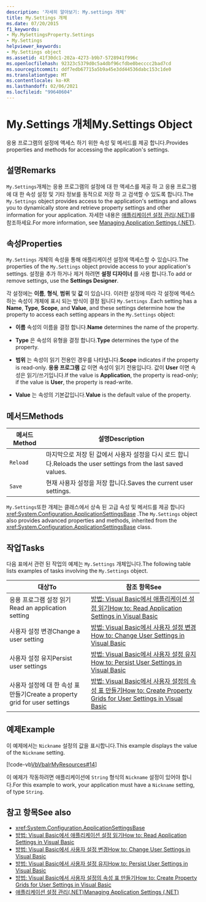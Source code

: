 ```yaml
---
description: '자세히 알아보기: My.settings 개체'
title: My.Settings 개체
ms.date: 07/20/2015
f1_keywords:
- My.MySettingsProperty.Settings
- My.Settings
helpviewer_keywords:
- My.Settings object
ms.assetid: 41f30dc1-202a-4273-b9b7-5728941f996c
ms.openlocfilehash: 92323c5379d0c5a4dbf96cfdbe0becccc2bad7cd
ms.sourcegitcommit: ddf7edb67715a5b9a45e3dd44536dabc153c1de0
ms.translationtype: MT
ms.contentlocale: ko-KR
ms.lasthandoff: 02/06/2021
ms.locfileid: "99640604"
---
```

# <a name="mysettings-object"></a><span data-ttu-id="3e84f-103">My.Settings 개체</span><span class="sxs-lookup"><span data-stu-id="3e84f-103">My.Settings Object</span></span>

<span data-ttu-id="3e84f-104">응용 프로그램의 설정에 액세스 하기 위한 속성 및 메서드를 제공 합니다.</span><span class="sxs-lookup"><span data-stu-id="3e84f-104">Provides properties and methods for accessing the application's settings.</span></span>  
  
## <a name="remarks"></a><span data-ttu-id="3e84f-105">설명</span><span class="sxs-lookup"><span data-stu-id="3e84f-105">Remarks</span></span>  

 <span data-ttu-id="3e84f-106">`My.Settings`개체는 응용 프로그램의 설정에 대 한 액세스를 제공 하 고 응용 프로그램에 대 한 속성 설정 및 기타 정보를 동적으로 저장 하 고 검색할 수 있도록 합니다.</span><span class="sxs-lookup"><span data-stu-id="3e84f-106">The `My.Settings` object provides access to the application's settings and allows you to dynamically store and retrieve property settings and other information for your application.</span></span> <span data-ttu-id="3e84f-107">자세한 내용은 [애플리케이션 설정 관리(.NET)](/visualstudio/ide/managing-application-settings-dotnet)를 참조하세요.</span><span class="sxs-lookup"><span data-stu-id="3e84f-107">For more information, see [Managing Application Settings (.NET)](/visualstudio/ide/managing-application-settings-dotnet).</span></span>  
  
## <a name="properties"></a><span data-ttu-id="3e84f-108">속성</span><span class="sxs-lookup"><span data-stu-id="3e84f-108">Properties</span></span>  

 <span data-ttu-id="3e84f-109">`My.Settings` 개체의 속성을 통해 애플리케이션 설정에 액세스할 수 있습니다.</span><span class="sxs-lookup"><span data-stu-id="3e84f-109">The properties of the `My.Settings` object provide access to your application's settings.</span></span> <span data-ttu-id="3e84f-110">설정을 추가 하거나 제거 하려면 **설정 디자이너** 를 사용 합니다.</span><span class="sxs-lookup"><span data-stu-id="3e84f-110">To add or remove settings, use the **Settings Designer**.</span></span>  
  
 <span data-ttu-id="3e84f-111">각 설정에는 **이름**, **형식**, **범위** 및 **값** 이 있습니다. 이러한 설정에 따라 각 설정에 액세스 하는 속성이 개체에 표시 되는 방식이 결정 됩니다 `My.Settings` .</span><span class="sxs-lookup"><span data-stu-id="3e84f-111">Each setting has a **Name**, **Type**, **Scope**, and **Value**, and these settings determine how the property to access each setting appears in the `My.Settings` object:</span></span>  
  
- <span data-ttu-id="3e84f-112">**이름** 속성의 이름을 결정 합니다.</span><span class="sxs-lookup"><span data-stu-id="3e84f-112">**Name** determines the name of the property.</span></span>  
  
- <span data-ttu-id="3e84f-113">**Type** 은 속성의 유형을 결정 합니다.</span><span class="sxs-lookup"><span data-stu-id="3e84f-113">**Type** determines the type of the property.</span></span>  
  
- <span data-ttu-id="3e84f-114">**범위** 는 속성이 읽기 전용인 경우를 나타냅니다.</span><span class="sxs-lookup"><span data-stu-id="3e84f-114">**Scope** indicates if the property is read-only.</span></span> <span data-ttu-id="3e84f-115">**응용 프로그램** 값 이면 속성이 읽기 전용입니다. 값이 **User** 이면 속성은 읽기/쓰기입니다.</span><span class="sxs-lookup"><span data-stu-id="3e84f-115">If the value is **Application**, the property is read-only; if the value is **User**, the property is read-write.</span></span>  
  
- <span data-ttu-id="3e84f-116">**Value** 는 속성의 기본값입니다.</span><span class="sxs-lookup"><span data-stu-id="3e84f-116">**Value** is the default value of the property.</span></span>  
  
## <a name="methods"></a><span data-ttu-id="3e84f-117">메서드</span><span class="sxs-lookup"><span data-stu-id="3e84f-117">Methods</span></span>  
  
|<span data-ttu-id="3e84f-118">메서드</span><span class="sxs-lookup"><span data-stu-id="3e84f-118">Method</span></span>|<span data-ttu-id="3e84f-119">설명</span><span class="sxs-lookup"><span data-stu-id="3e84f-119">Description</span></span>|  
|---|---|  
|`Reload`|<span data-ttu-id="3e84f-120">마지막으로 저장 된 값에서 사용자 설정을 다시 로드 합니다.</span><span class="sxs-lookup"><span data-stu-id="3e84f-120">Reloads the user settings from the last saved values.</span></span>|  
|`Save`|<span data-ttu-id="3e84f-121">현재 사용자 설정을 저장 합니다.</span><span class="sxs-lookup"><span data-stu-id="3e84f-121">Saves the current user settings.</span></span>|  
  
 <span data-ttu-id="3e84f-122">`My.Settings`또한 개체는 클래스에서 상속 된 고급 속성 및 메서드를 제공 합니다 <xref:System.Configuration.ApplicationSettingsBase> .</span><span class="sxs-lookup"><span data-stu-id="3e84f-122">The `My.Settings` object also provides advanced properties and methods, inherited from the <xref:System.Configuration.ApplicationSettingsBase> class.</span></span>  
  
## <a name="tasks"></a><span data-ttu-id="3e84f-123">작업</span><span class="sxs-lookup"><span data-stu-id="3e84f-123">Tasks</span></span>  

 <span data-ttu-id="3e84f-124">다음 표에서 관련 된 작업의 예제는 `My.Settings` 개체입니다.</span><span class="sxs-lookup"><span data-stu-id="3e84f-124">The following table lists examples of tasks involving the `My.Settings` object.</span></span>  
  
|<span data-ttu-id="3e84f-125">대상</span><span class="sxs-lookup"><span data-stu-id="3e84f-125">To</span></span>|<span data-ttu-id="3e84f-126">참조 항목</span><span class="sxs-lookup"><span data-stu-id="3e84f-126">See</span></span>|  
|---|---|  
|<span data-ttu-id="3e84f-127">응용 프로그램 설정 읽기</span><span class="sxs-lookup"><span data-stu-id="3e84f-127">Read an application setting</span></span>|[<span data-ttu-id="3e84f-128">방법: Visual Basic에서 애플리케이션 설정 읽기</span><span class="sxs-lookup"><span data-stu-id="3e84f-128">How to: Read Application Settings in Visual Basic</span></span>](../../developing-apps/programming/app-settings/how-to-read-application-settings.md)|  
|<span data-ttu-id="3e84f-129">사용자 설정 변경</span><span class="sxs-lookup"><span data-stu-id="3e84f-129">Change a user setting</span></span>|[<span data-ttu-id="3e84f-130">방법: Visual Basic에서 사용자 설정 변경</span><span class="sxs-lookup"><span data-stu-id="3e84f-130">How to: Change User Settings in Visual Basic</span></span>](../../developing-apps/programming/app-settings/how-to-change-user-settings.md)|  
|<span data-ttu-id="3e84f-131">사용자 설정 유지</span><span class="sxs-lookup"><span data-stu-id="3e84f-131">Persist user settings</span></span>|[<span data-ttu-id="3e84f-132">방법: Visual Basic에서 사용자 설정 유지</span><span class="sxs-lookup"><span data-stu-id="3e84f-132">How to: Persist User Settings in Visual Basic</span></span>](../../developing-apps/programming/app-settings/how-to-persist-user-settings.md)|  
|<span data-ttu-id="3e84f-133">사용자 설정에 대 한 속성 표 만들기</span><span class="sxs-lookup"><span data-stu-id="3e84f-133">Create a property grid for user settings</span></span>|[<span data-ttu-id="3e84f-134">방법: Visual Basic에서 사용자 설정의 속성 표 만들기</span><span class="sxs-lookup"><span data-stu-id="3e84f-134">How to: Create Property Grids for User Settings in Visual Basic</span></span>](../../developing-apps/programming/app-settings/how-to-create-property-grids-for-user-settings.md)|  
  
## <a name="example"></a><span data-ttu-id="3e84f-135">예제</span><span class="sxs-lookup"><span data-stu-id="3e84f-135">Example</span></span>  

 <span data-ttu-id="3e84f-136">이 예제에서는 `Nickname` 설정의 값을 표시합니다.</span><span class="sxs-lookup"><span data-stu-id="3e84f-136">This example displays the value of the `Nickname` setting.</span></span>  
  
 [!code-vb[VbVbalrMyResources#14](~/samples/snippets/visualbasic/VS_Snippets_VBCSharp/VbVbalrMyResources/VB/Form1.vb#14)]  
  
 <span data-ttu-id="3e84f-137">이 예제가 작동하려면 애플리케이션에 `String` 형식의 `Nickname` 설정이 있어야 합니다.</span><span class="sxs-lookup"><span data-stu-id="3e84f-137">For this example to work, your application must have a `Nickname` setting, of type `String`.</span></span>  
  
## <a name="see-also"></a><span data-ttu-id="3e84f-138">참고 항목</span><span class="sxs-lookup"><span data-stu-id="3e84f-138">See also</span></span>

- <xref:System.Configuration.ApplicationSettingsBase>
- [<span data-ttu-id="3e84f-139">방법: Visual Basic에서 애플리케이션 설정 읽기</span><span class="sxs-lookup"><span data-stu-id="3e84f-139">How to: Read Application Settings in Visual Basic</span></span>](../../developing-apps/programming/app-settings/how-to-read-application-settings.md)
- [<span data-ttu-id="3e84f-140">방법: Visual Basic에서 사용자 설정 변경</span><span class="sxs-lookup"><span data-stu-id="3e84f-140">How to: Change User Settings in Visual Basic</span></span>](../../developing-apps/programming/app-settings/how-to-change-user-settings.md)
- [<span data-ttu-id="3e84f-141">방법: Visual Basic에서 사용자 설정 유지</span><span class="sxs-lookup"><span data-stu-id="3e84f-141">How to: Persist User Settings in Visual Basic</span></span>](../../developing-apps/programming/app-settings/how-to-persist-user-settings.md)
- [<span data-ttu-id="3e84f-142">방법: Visual Basic에서 사용자 설정의 속성 표 만들기</span><span class="sxs-lookup"><span data-stu-id="3e84f-142">How to: Create Property Grids for User Settings in Visual Basic</span></span>](../../developing-apps/programming/app-settings/how-to-create-property-grids-for-user-settings.md)
- [<span data-ttu-id="3e84f-143">애플리케이션 설정 관리(.NET)</span><span class="sxs-lookup"><span data-stu-id="3e84f-143">Managing Application Settings (.NET)</span></span>](/visualstudio/ide/managing-application-settings-dotnet)
